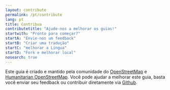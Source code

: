 ```yaml
---
layout: contribute
permalink: /pt/contribute
lang: pt
title: Contribua
contributetitle: "Ajude-nos a melhorar os guias!"
startwith: "Pronto para começar?"
startA: "Envie-nos um feedback"
startB: "Criar uma tradução"
startC: "melhorar a Língua"
startD: "Fork e melhorar local"
nosearch: true
---
```

Este guia é criado e mantido pela comunidade do [OpenStreetMap](http://www.openstreetmap.org/) e [Humanitarian OpenStreetMap](http://www.openstreetmap.org/). Você pode ajudar a melhorar este guia, basta você enviar seu feedback ou contribuir diretamente via [Github](http://github.com/hotosm/learnosm).
